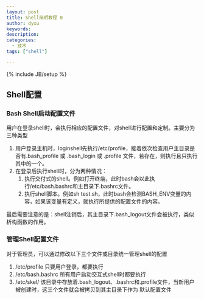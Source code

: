 ```yaml
---
layout: post
title: Shell简明教程 0
author: dyxu
keywords: 
description:
categories:
  - 技术
tags: ["shell"]

---
```

{% include JB/setup %}

## Shell配置

### Bash Shell启动配置文件

用户在登录shell时，会执行相应的配置文件，对shell进行配置和定制。主要分为三种类型

1. 用户登录主机时，loginshell先执行/etc/profile，接着依次检查用户主目录是否有.bash\_profile 或 .bash\_login 或 .profile
文件，若存在，则执行且只执行其中的一个。
2. 在登录后执行shell时，分为两种情况：
    1. 执行交付式的shell。例如打开终端，此时bash会以此执行/etc/bash.bashrc和主目录下.bashrc文件。
    2. 执行shell脚本。例如sh test.sh，此时bash会检测BASH_ENV变量的内容，如果该变量有定义，就执行所提供的配置文件的内容。

最后需要注意的是：shell注销后，其主目录下.bash_logout文件会被执行，类似析构函数的作用。

### 管理Shell配置文件

对于管理员，可以通过修改以下三个文件或目录统一管理shell的配置

1. /etc/profile 只要用户登录，都要执行
2. /etc/bash.bashrc 所有用户启动交互式shell时都要执行
3. /etc/skel/ 该目录中存放着.bash\_logout、.bashrc和.profile文件，当新用户被创建时，这三个文件就会被拷贝到其主目录下作为
默认配置文件
